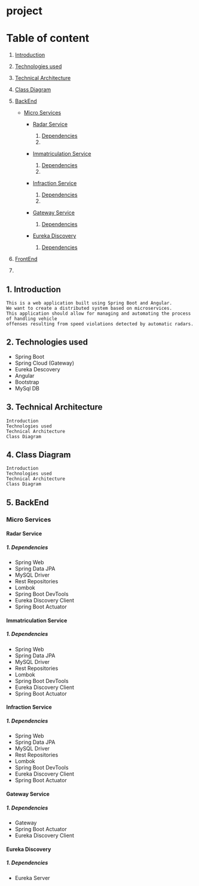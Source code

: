 # project
# Table of content

1.  [Introduction](#introduction)
2.  [Technologies used](#technologies-used)
3.  [Technical Architecture](#technical-architecture)
4.  [Class Diagram](#class-diagram)
5.  [BackEnd](#backend)
    - [Micro Services](#micro-services)
      - [Radar Service](#radar-service)
        1. [Dependencies](#dependencies)
        2. 
        
      - [Immatriculation Service](#immatriculation-service)
           1.  [Dependencies](#dependencies)
           2.  
      - [Infraction Service](#infraction-service)
        1.  [Dependencies](#dependencies)
        2.  
      - [Gateway Service](#gateway-service)
        1.  [Dependencies](#dependencies)
      - [Eureka Discovery](#eureka-discovery)
        1.  [Dependencies](#dependencies)

6.  [FrontEnd](#frontend)
7.  

 
 
## 1.   Introduction

    This is a web application built using Spring Boot and Angular.
    We want to create a distributed system based on microservices. 
    This application should allow for managing and automating the process of handling vehicle 
    offenses resulting from speed violations detected by automatic radars.
    
    
## 2.   Technologies used

 - Spring Boot
 - Spring Cloud (Gateway)
 - Eureka Descovery
 - Angular
 - Bootstrap
 - MySql DB
    
## 3.   Technical Architecture

    Introduction
    Technologies used
    Technical Architecture
    Class Diagram
    
## 4.   Class Diagram

    Introduction
    Technologies used
    Technical Architecture
    Class Diagram
##  5.  BackEnd
### Micro Services
####    Radar Service
#####   1.  Dependencies
-   Spring Web
-   Spring Data JPA
-   MySQL Driver
-   Rest Repositories
-   Lombok
-   Spring Boot DevTools 
-   Eureka Discovery Client
-   Spring Boot Actuator
####    Immatriculation Service
#####   1.  Dependencies
-   Spring Web
-   Spring Data JPA
-   MySQL Driver
-   Rest Repositories
-   Lombok
-   Spring Boot DevTools 
-   Eureka Discovery Client
-   Spring Boot Actuator
####    Infraction Service
#####   1.  Dependencies
-   Spring Web
-   Spring Data JPA
-   MySQL Driver
-   Rest Repositories
-   Lombok
-   Spring Boot DevTools 
-   Eureka Discovery Client
-   Spring Boot Actuator
####    Gateway Service
#####   1.  Dependencies
-   Gateway
-   Spring Boot Actuator
-   Eureka Discovery Client
####    Eureka Discovery
#####   1.  Dependencies
-   Eureka Server
